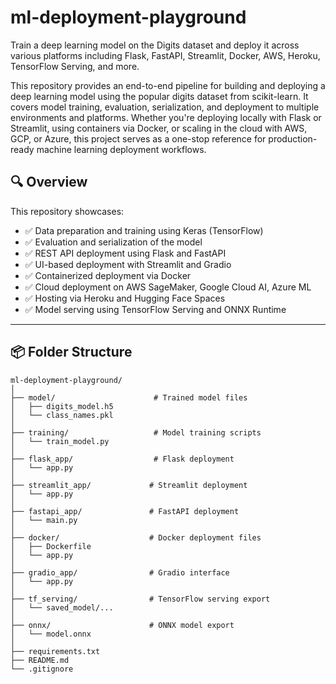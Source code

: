 # ml-deployment-playground
Train a deep learning model on the Digits dataset and deploy it across various platforms including Flask, FastAPI, Streamlit, Docker, AWS, Heroku, TensorFlow Serving, and more.

This repository provides an end-to-end pipeline for building and deploying a deep learning model using the popular digits dataset from scikit-learn. It covers model training, evaluation, serialization, and deployment to multiple environments and platforms. Whether you're deploying locally with Flask or Streamlit, using containers via Docker, or scaling in the cloud with AWS, GCP, or Azure, this project serves as a one-stop reference for production-ready machine learning deployment workflows.

## 🔍 Overview

This repository showcases:

- ✅ Data preparation and training using Keras (TensorFlow)
- ✅ Evaluation and serialization of the model
- ✅ REST API deployment using Flask and FastAPI
- ✅ UI-based deployment with Streamlit and Gradio
- ✅ Containerized deployment via Docker
- ✅ Cloud deployment on AWS SageMaker, Google Cloud AI, Azure ML
- ✅ Hosting via Heroku and Hugging Face Spaces
- ✅ Model serving using TensorFlow Serving and ONNX Runtime

---

## 📦 Folder Structure

```plaintext
ml-deployment-playground/
│
├── model/                      # Trained model files
│   ├── digits_model.h5
│   └── class_names.pkl
│
├── training/                   # Model training scripts
│   └── train_model.py
│
├── flask_app/                  # Flask deployment
│   └── app.py
│
├── streamlit_app/             # Streamlit deployment
│   └── app.py
│
├── fastapi_app/               # FastAPI deployment
│   └── main.py
│
├── docker/                    # Docker deployment files
│   ├── Dockerfile
│   └── app.py
│
├── gradio_app/                # Gradio interface
│   └── app.py
│
├── tf_serving/                # TensorFlow serving export
│   └── saved_model/...
│
├── onnx/                      # ONNX model export
│   └── model.onnx
│
├── requirements.txt
├── README.md
└── .gitignore
